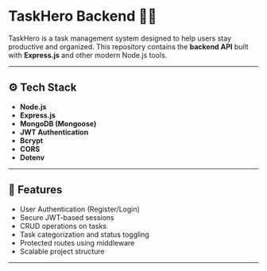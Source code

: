 # TaskHero Backend 🧠🚀

TaskHero is a task management system designed to help users stay productive and organized. This repository contains the **backend API** built with **Express.js** and other modern Node.js tools.

---

## ⚙️ Tech Stack

- **Node.js**
- **Express.js**
- **MongoDB (Mongoose)**
- **JWT Authentication**
- **Bcrypt**
- **CORS**
- **Dotenv**


---

## 📁 Features

- User Authentication (Register/Login)
- Secure JWT-based sessions
- CRUD operations on tasks
- Task categorization and status toggling
- Protected routes using middleware
- Scalable project structure

---


